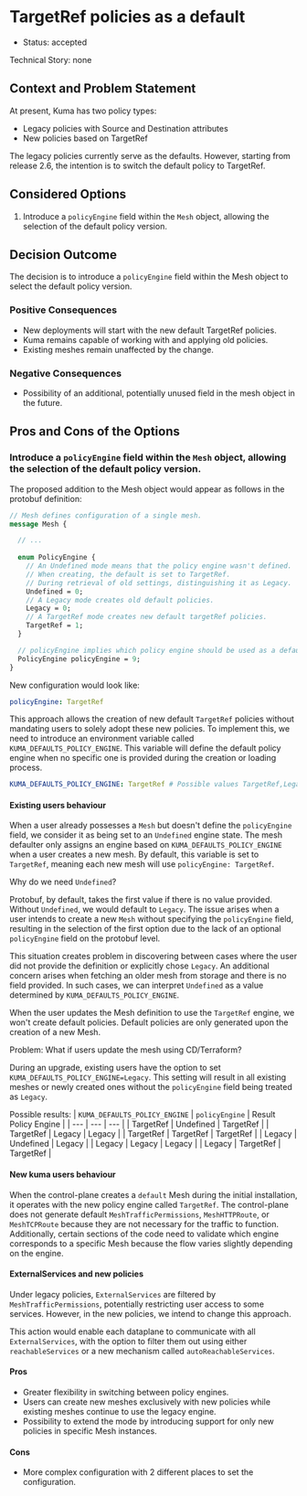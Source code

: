 # TargetRef policies as a default

* Status: accepted

Technical Story: none

## Context and Problem Statement

At present, Kuma has two policy types:

* Legacy policies with Source and Destination attributes
* New policies based on TargetRef
 
The legacy policies currently serve as the defaults. However, starting from release 2.6, the intention is to switch the default policy to TargetRef.

## Considered Options

1. Introduce a `policyEngine` field within the `Mesh` object, allowing the selection of the default policy version.

## Decision Outcome

The decision is to introduce a `policyEngine` field within the Mesh object to select the default policy version.

### Positive Consequences

* New deployments will start with the new default TargetRef policies.
* Kuma remains capable of working with and applying old policies.
* Existing meshes remain unaffected by the change.

### Negative Consequences

* Possibility of an additional, potentially unused field in the mesh object in the future.

## Pros and Cons of the Options

### Introduce a `policyEngine` field within the `Mesh` object, allowing the selection of the default policy version.


The proposed addition to the Mesh object would appear as follows in the protobuf definition:

```protobuf
// Mesh defines configuration of a single mesh.
message Mesh {

  // ...
    
  enum PolicyEngine {
    // An Undefined mode means that the policy engine wasn't defined.
    // When creating, the default is set to TargetRef.
    // During retrieval of old settings, distinguishing it as Legacy.
    Undefined = 0;
    // A Legacy mode creates old default policies.
    Legacy = 0;
    // A TargetRef mode creates new default targetRef policies.
    TargetRef = 1;
  }

  // policyEngine implies which policy engine should be used as a default.
  PolicyEngine policyEngine = 9;
}
```

New configuration would look like:

```yaml
policyEngine: TargetRef
```

This approach allows the creation of new default `TargetRef` policies without mandating users to solely adopt these new policies. To implement this, we need to introduce an environment variable called `KUMA_DEFAULTS_POLICY_ENGINE`. This variable will define the default policy engine when no specific one is provided during the creation or loading process.

```yaml
KUMA_DEFAULTS_POLICY_ENGINE: TargetRef # Possible values TargetRef,Legacy. Default: TargetRef
```

#### Existing users behaviour

When a user already possesses a `Mesh` but doesn't define the `policyEngine` field, we consider it as being set to an `Undefined` engine state. The mesh defaulter only assigns an engine based on `KUMA_DEFAULTS_POLICY_ENGINE` when a user creates a new mesh. By default, this variable is set to `TargetRef`, meaning each new mesh will use `policyEngine: TargetRef`.

Why do we need `Undefined`?

Protobuf, by default, takes the first value if there is no value provided. Without `Undefined`, we would default to `Legacy`. The issue arises when a user intends to create a new `Mesh` without specifying the `policyEngine` field, resulting in the selection of the first option due to the lack of an optional `policyEngine` field on the protobuf level.

This situation creates problem in discovering between cases where the user did not provide the definition or explicitly chose `Legacy`.
An additional concern arises when fetching an older mesh from storage and there is no field provided. In such cases, we can interpret `Undefined` as a value determined by `KUMA_DEFAULTS_POLICY_ENGINE`.

When the user updates the Mesh definition to use the `TargetRef` engine, we won't create default policies. Default policies are only generated upon the creation of a new Mesh.

Problem:
What if users update the mesh using CD/Terraform? 

During an upgrade, existing users have the option to set `KUMA_DEFAULTS_POLICY_ENGINE=Legacy`. This setting will result in all existing meshes or newly created ones without the `policyEngine` field being treated as `Legacy`.

Possible results:
| `KUMA_DEFAULTS_POLICY_ENGINE` | `policyEngine` |  Result Policy Engine |
|              ---              |      ---       |          ---          |
|           TargetRef           |   Undefined    |       TargetRef       |
|           TargetRef           |    Legacy      |        Legacy         |
|           TargetRef           |   TargetRef    |       TargetRef       |
|            Legacy             |   Undefined    |        Legacy         |
|            Legacy             |    Legacy      |        Legacy         |
|            Legacy             |   TargetRef    |       TargetRef       |

#### New kuma users behaviour

When the control-plane creates a `default` Mesh during the initial installation, it operates with the new policy engine called `TargetRef`. The control-plane does not generate default `MeshTrafficPermissions`, `MeshHTTPRoute`, or `MeshTCPRoute` because they are not necessary for the traffic to function. Additionally, certain sections of the code need to validate which engine corresponds to a specific Mesh because the flow varies slightly depending on the engine.

#### ExternalServices and new policies

Under legacy policies, `ExternalServices` are filtered by `MeshTrafficPermissions`, potentially restricting user access to some services. However, in the new policies, we intend to change this approach.

This action would enable each dataplane to communicate with all `ExternalServices`, with the option to filter them out using either `reachableServices` or a new mechanism called `autoReachableServices`.

#### Pros

* Greater flexibility in switching between policy engines.
* Users can create new meshes exclusively with new policies while existing meshes continue to use the legacy engine.
* Possibility to extend the mode by introducing support for only new policies in specific Mesh instances.

#### Cons

* More complex configuration with 2 different places to set the configuration.
